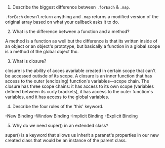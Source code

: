 1. Describe the biggest difference between `.forEach` & `.map`.

`.forEach` doesn't return anything and `.map` returns a modified version of the original array based on what your callback asks it to do.

2. What is the difference between a function and a method?

A method is a function as well but the difference is that its written inside of an object or an object's prototype, but basically a function in a global scope is a method of the global object tho.

3. What is closure?

closure is the ability of acces avariable created in certain scope that can't be accessed outisde of its scope.
A closure is an inner function that has access to the outer (enclosing) function's variables—scope chain. The closure has three scope chains: it has access to its own scope (variables defined between its curly brackets), it has access to the outer function's variables, and it has access to the global variables.

4. Describe the four rules of the 'this' keyword.

-New Binding
-Window Binding
-Implicit Binding
-Explicit Binding

5. Why do we need super() in an extended class?

super() is a keyword that allows us inherit a paranet's properties in our new created class that would be an instance of the parent class.
